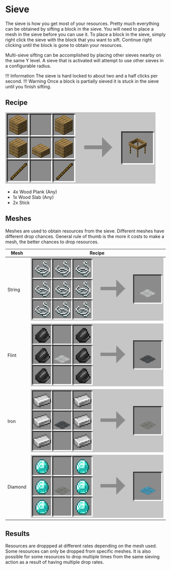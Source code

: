 # Sieve
The sieve is how you get most of your resources. Pretty much everything can be obtained by sifting a block in the sieve. You will need to place a mesh in the sieve before you can use it. To place a block in the sieve, simply right click the sieve with the block that you want to sift. Continue right clicking until the block is gone to obtain your resources.

Multi-sieve sifting can be accomplished by placing other sieves nearby on the same Y level. A sieve that is activated will attempt to use other sieves in a configurable radius.

!!! Information
    The sieve is hard locked to about two and a half clicks per second.
!!! Warning
    Once a block is partially sieved it is stuck in the sieve until you finish sifting.

## Recipe
![](images/recipes/sieve.png)

- 4x Wood Plank (Any)
- 1x Wood Slab (Any)
- 2x Stick

## Meshes
Meshes are used to obtain resources from the sieve. Different meshes have different drop chances. General rule of thumb is the more it costs to make a mesh, the better chances to drop resources.

| Mesh    | Recipe                               |
| ------- | ------------------------------------ |
| String  | ![](images/recipes/mesh_string.png)  |
| Flint   | ![](images/recipes/mesh_flint.png)   |
| Iron    | ![](images/recipes/mesh_iron.png)    |
| Diamond | ![](images/recipes/mesh_diamond.png) |

## Results
Resources are droppped at different rates depending on the mesh used. Some resources can only be dropped from specific meshes. It is also possible for some resources to drop multiple times from the same sieving action as a result of having multiple drop rates.
